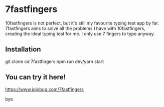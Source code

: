 # 7fastfingers
10fastfingers is not perfect, but it's still my favourite typing test app by far. 7fastfingers aims to solve all the problems I have with 10fastfingers, creating the ideal typing test for me. I only use 7 fingers to type anyway. 

## Installation
git clone
cd 7fastfingers
npm run dev/yarn start

## You can try it here!
https://www.jojobug.com/7fastfingers

bye
